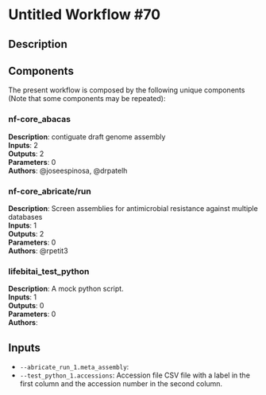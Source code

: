 # Untitled Workflow #70

## Description



## Components

The present workflow is composed by the following unique components (Note that some components may be repeated):

### nf-core_abacas

**Description**: contiguate draft genome assembly\
**Inputs**: 2\
**Outputs**: 2\
**Parameters**: 0\
**Authors**: @joseespinosa, @drpatelh

### nf-core_abricate/run

**Description**: Screen assemblies for antimicrobial resistance against multiple databases\
**Inputs**: 1\
**Outputs**: 2\
**Parameters**: 0\
**Authors**: @rpetit3

### lifebitai_test_python

**Description**: A mock python script.\
**Inputs**: 1\
**Outputs**: 0\
**Parameters**: 0\
**Authors**: 

## Inputs

- `--abricate_run_1.meta_assembly`: 
- `--test_python_1.accessions`: Accession file CSV file with a label in the first column and the accession number in the second column.
